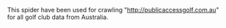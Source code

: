 This spider have been used for crawling "http://publicaccessgolf.com.au" for all golf club data from Australia.
